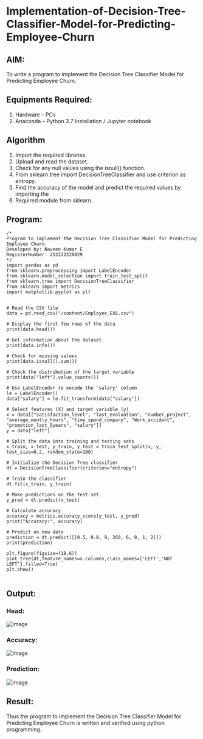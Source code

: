 # Implementation-of-Decision-Tree-Classifier-Model-for-Predicting-Employee-Churn

## AIM:
To write a program to implement the Decision Tree Classifier Model for Predicting Employee Churn.

## Equipments Required:
1. Hardware – PCs
2. Anaconda – Python 3.7 Installation / Jupyter notebook

## Algorithm
1. Import the required libraries.
2. Upload and read the dataset.
3. Check for any null values using the isnull() function.
4. From sklearn.tree import DecisionTreeClassifier and use criterion as entropy.
5. Find the accuracy of the model and predict the required values by importing the
6. Required module from sklearn.

## Program:
```
/*
Program to implement the Decision Tree Classifier Model for Predicting Employee Churn.
Developed by: Naveen Kumar E
RegisterNumber: 212222220029
*/
import pandas as pd 
from sklearn.preprocessing import LabelEncoder
from sklearn.model_selection import train_test_split 
from sklearn.tree import DecisionTreeClassifier
from sklearn import metrics
import matplotlib.pyplot as plt


# Read the CSV file
data = pd.read_csv("/content/Employee_EX6.csv")

# Display the first few rows of the data
print(data.head())

# Get information about the dataset
print(data.info())

# Check for missing values
print(data.isnull().sum())

# Check the distribution of the target variable
print(data["left"].value_counts())

# Use LabelEncoder to encode the 'salary' column
le = LabelEncoder()
data["salary"] = le.fit_transform(data["salary"])

# Select features (X) and target variable (y)
x = data[["satisfaction_level", "last_evaluation", "number_project", "average_montly_hours", "time_spend_company", "Work_accident", "promotion_last_5years", "salary"]]
y = data["left"]

# Split the data into training and testing sets
x_train, x_test, y_train, y_test = train_test_split(x, y, test_size=0.2, random_state=100)

# Initialize the Decision Tree classifier
dt = DecisionTreeClassifier(criterion="entropy")

# Train the classifier
dt.fit(x_train, y_train)

# Make predictions on the test set
y_pred = dt.predict(x_test)

# Calculate accuracy
accuracy = metrics.accuracy_score(y_test, y_pred)
print("Accuracy:", accuracy)

# Predict on new data
prediction = dt.predict([[0.5, 0.8, 9, 260, 6, 0, 1, 2]])
print(prediction)

plt.figure(figsize=(18,6))
plot_tree(dt,feature_names=x.columns,class_names=['LEFT','NOT LEFT'],filled=True)
plt.show()


```

## Output:

### Head:

![image](https://github.com/kailashmuthukumaran/Implementation-of-Decision-Tree-Classifier-Model-for-Predicting-Employee-Churn/assets/123893976/f2087e5c-d03a-4418-945c-298e47302107)

### Accuracy:

![image](https://github.com/kailashmuthukumaran/Implementation-of-Decision-Tree-Classifier-Model-for-Predicting-Employee-Churn/assets/123893976/fcbd8105-f7a0-44b7-a503-20efb99cdae6)

### Prediction:

![image](https://github.com/kailashmuthukumaran/Implementation-of-Decision-Tree-Classifier-Model-for-Predicting-Employee-Churn/assets/123893976/235f97bd-6567-4809-8005-c326bf0ba719)

## Result:
Thus the program to implement the  Decision Tree Classifier Model for Predicting Employee Churn is written and verified using python programming.
